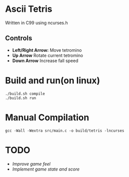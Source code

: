 # Ascii Tetris

Written in C99 using ncurses.h

## Controls

- **Left/Right Arrow:** Move tetromino
- **Up Arrow** Rotate current tetromino
- **Down Arrow** Increase fall speed

# Build and run(on linux)
```
./build.sh compile
./build.sh run
```

# Manual Compilation 
```
gcc -Wall -Wextra src/main.c -o build/tetris -lncurses
```

# TODO
- *Improve game feel*
- *Implement game state and score*